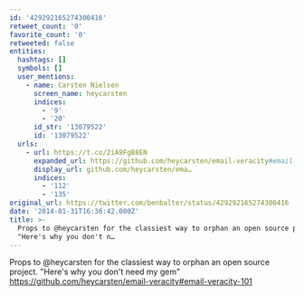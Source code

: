 ```yaml
---
id: '429292165274300416'
retweet_count: '0'
favorite_count: '0'
retweeted: false
entities:
  hashtags: []
  symbols: []
  user_mentions:
    - name: Carsten Nielsen
      screen_name: heycarsten
      indices:
        - '9'
        - '20'
      id_str: '13079522'
      id: '13079522'
  urls:
    - url: https://t.co/2iA9FgB8EN
      expanded_url: https://github.com/heycarsten/email-veracity#email-veracity-101
      display_url: github.com/heycarsten/ema…
      indices:
        - '112'
        - '135'
original_url: https://twitter.com/benbalter/status/429292165274300416
date: '2014-01-31T16:36:42.000Z'
title: >-
  Props to @heycarsten for the classiest way to orphan an open source project.
  "Here's why you don't n…
---
```


Props to @heycarsten for the classiest way to orphan an open source project. "Here's why you don't need my gem" https://github.com/heycarsten/email-veracity#email-veracity-101